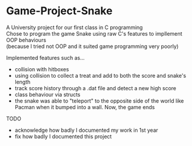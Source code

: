 # Game-Project-Snake
A University project for our first class in C programming<br />
Chose to program the game Snake using raw C's features to impllement OOP behaviours<br />
(because I tried not OOP and it suited game programming very poorly)

Implemented features such as...
- collision with hitboxes
- using collision to collect a treat and add to both the score and snake's length
- track score history through a .dat file and detect a new high score
- class behaviour via structs
- the snake was able to "teleport" to the opposite side of the world like Pacman when it bumped into a wall. Now, the game ends

TODO
- acknowledge how badly I documented my work in 1st year
- fix how badly I documented this project
